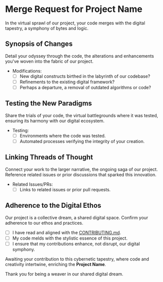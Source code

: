 # Merge Request for Project Name

In the virtual sprawl of our project, your code merges with the digital tapestry, a symphony of bytes and logic.

## Synopsis of Changes

Detail your odyssey through the code, the alterations and enhancements you've woven into the fabric of our project.

- Modifications:
  - [ ] New digital constructs birthed in the labyrinth of our codebase?
  - [ ] Refinements to the existing digital framework?
  - [ ] Perhaps a departure, a removal of outdated algorithms or code?

## Testing the New Paradigms

Share the trials of your code, the virtual battlegrounds where it was tested, ensuring its harmony with our digital ecosystem.

- Testing:
  - [ ] Environments where the code was tested.
  - [ ] Automated processes verifying the integrity of your creation.

## Linking Threads of Thought

Connect your work to the larger narrative, the ongoing saga of our project. Reference related issues or prior discussions that sparked this innovation.

- Related Issues/PRs:
  - [ ] Links to related issues or prior pull requests.

## Adherence to the Digital Ethos

Our project is a collective dream, a shared digital space. Confirm your adherence to our ethos and practices.

- [ ] I have read and aligned with the [CONTRIBUTING.md](CONTRIBUTING.md).
- [ ] My code melds with the stylistic essence of this project.
- [ ] I ensure that my contributions enhance, not disrupt, our digital symphony.

Awaiting your contribution to this cybernetic tapestry, where code and creativity intertwine, enriching the **Project Name**.

Thank you for being a weaver in our shared digital dream.
